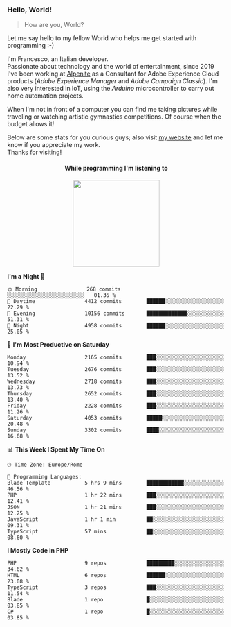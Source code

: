 ### Hello, World!

> How are you, World?

Let me say hello to my fellow World who helps me get started with programming :-)

I'm Francesco, an Italian developer.  
Passionate about technology and the world of entertainment, since 2019 I've been working at [Alpenite](https://www.alpenite.com) as a Consultant for Adobe Experience Cloud products (*Adobe Experience Manager* and *Adobe Campaign Classic*). I'm also very interested in IoT, using the *Arduino* microcontroller to carry out home automation projects.

When I'm not in front of a computer you can find me taking pictures while traveling or watching artistic gymnastics competitions. Of course when the budget allows it!

Below are some stats for you curious guys; also visit [my website](https://www.francescorega.eu) and let me know if you appreciate my work.  
Thanks for visiting!

<div align="center">
  <h4>While programming I'm listening to</h4>
  <a href="https://apps.francescorega.eu/now-playing/11147232609" target="_blank"><img src="https://apps.francescorega.eu/now-playing/11147232609" width="200"></a>
</div>

<!--START_SECTION:waka-->
**I'm a Night 🦉** 

```text
🌞 Morning                268 commits         ░░░░░░░░░░░░░░░░░░░░░░░░░   01.35 % 
🌆 Daytime                4412 commits        ██████░░░░░░░░░░░░░░░░░░░   22.29 % 
🌃 Evening                10156 commits       █████████████░░░░░░░░░░░░   51.31 % 
🌙 Night                  4958 commits        ██████░░░░░░░░░░░░░░░░░░░   25.05 % 
```
📅 **I'm Most Productive on Saturday** 

```text
Monday                   2165 commits        ███░░░░░░░░░░░░░░░░░░░░░░   10.94 % 
Tuesday                  2676 commits        ███░░░░░░░░░░░░░░░░░░░░░░   13.52 % 
Wednesday                2718 commits        ███░░░░░░░░░░░░░░░░░░░░░░   13.73 % 
Thursday                 2652 commits        ███░░░░░░░░░░░░░░░░░░░░░░   13.40 % 
Friday                   2228 commits        ███░░░░░░░░░░░░░░░░░░░░░░   11.26 % 
Saturday                 4053 commits        █████░░░░░░░░░░░░░░░░░░░░   20.48 % 
Sunday                   3302 commits        ████░░░░░░░░░░░░░░░░░░░░░   16.68 % 
```


📊 **This Week I Spent My Time On** 

```text
🕑︎ Time Zone: Europe/Rome

💬 Programming Languages: 
Blade Template           5 hrs 9 mins        ████████████░░░░░░░░░░░░░   46.56 % 
PHP                      1 hr 22 mins        ███░░░░░░░░░░░░░░░░░░░░░░   12.41 % 
JSON                     1 hr 21 mins        ███░░░░░░░░░░░░░░░░░░░░░░   12.25 % 
JavaScript               1 hr 1 min          ██░░░░░░░░░░░░░░░░░░░░░░░   09.31 % 
TypeScript               57 mins             ██░░░░░░░░░░░░░░░░░░░░░░░   08.60 % 
```

**I Mostly Code in PHP** 

```text
PHP                      9 repos             █████████░░░░░░░░░░░░░░░░   34.62 % 
HTML                     6 repos             ██████░░░░░░░░░░░░░░░░░░░   23.08 % 
TypeScript               3 repos             ███░░░░░░░░░░░░░░░░░░░░░░   11.54 % 
Blade                    1 repo              █░░░░░░░░░░░░░░░░░░░░░░░░   03.85 % 
C#                       1 repo              █░░░░░░░░░░░░░░░░░░░░░░░░   03.85 % 
```




<!--END_SECTION:waka-->
